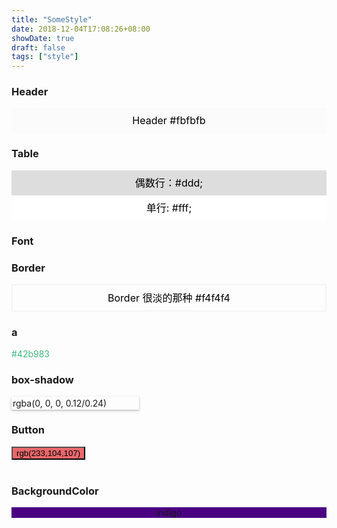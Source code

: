 ```yaml
---
title: "SomeStyle"
date: 2018-12-04T17:08:26+08:00
showDate: true
draft: false
tags: ["style"]
---
```

### Header
<div style="height:40px;background:#fbfbfb;color:black;font-size:16px;line-height:40px;text-align:center">Header #fbfbfb</div>

### Table
<div style="height:40px;background:#ddd;color:black;font-size:16px;line-height:40px;text-align:center">偶数行：#ddd;</div>
<div style="height:40px;background:#fff;color:black;font-size:16px;line-height:40px;text-align:center">单行: #fff;</div>


### Font


### Border

<div style="height:40px;color:black;font-size:16px;border:2px solid #f4f4f4;line-height:40px;text-align:center">Border 很淡的那种 #f4f4f4</div>

### a
<a style="border:none;color:#42b983;cursor:pointer">#42b983</a>

### box-shadow
<div style="box-shadow:rgba(0, 0, 0, 0.12) 0px 2px 6px, rgba(0, 0, 0, 0.24) 0px 1px 2px;width:200px;padding:2px">rgba(0, 0, 0, 0.12/0.24)</div>

### Button
<button style="background:rgb(233,104,107)">rgb(233,104,107)</button>
<br>
<br>
### BackgroundColor
<div style="background:indigo;heigth:300px;text-align:center">indigo</div>
